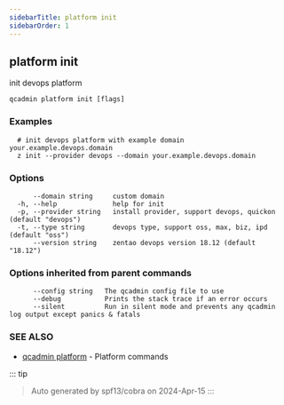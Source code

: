 ```yaml
---
sidebarTitle: platform init
sidebarOrder: 1
---
```


## platform init

init devops platform

```
qcadmin platform init [flags]
```

### Examples

```
  # init devops platform with example domain your.example.devops.domain
  z init --provider devops --domain your.example.devops.domain
```

### Options

```
      --domain string     custom domain
  -h, --help              help for init
  -p, --provider string   install provider, support devops, quickon (default "devops")
  -t, --type string       devops type, support oss, max, biz, ipd (default "oss")
      --version string    zentao devops version 18.12 (default "18.12")
```

### Options inherited from parent commands

```
      --config string   The qcadmin config file to use
      --debug           Prints the stack trace if an error occurs
      --silent          Run in silent mode and prevents any qcadmin log output except panics & fatals
```

### SEE ALSO

* [qcadmin platform](platform.md)	 - Platform commands

::: tip
>Auto generated by spf13/cobra on 2024-Apr-15
:::